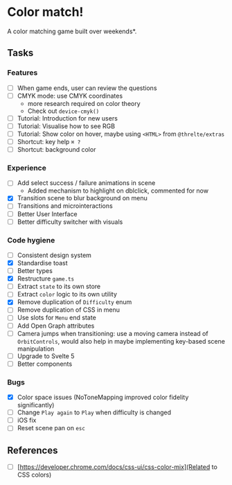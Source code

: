 # Color match!

A color matching game built over weekends\*.

## Tasks

### Features

- [ ] When game ends, user can review the questions
- [ ] CMYK mode: use CMYK coordinates
  - more research required on color theory
  - Check out `device-cmyk()`
- [ ] Tutorial: Introduction for new users
- [ ] Tutorial: Visualise how to see RGB
- [ ] Tutorial: Show color on hover, maybe using `<HTML>` from `@threlte/extras`
- [ ] Shortcut: key help `⌘ ?`
- [ ] Shortcut: background color

### Experience

- [ ] Add select success / failure animations in scene
  - Added mechanism to highlight on dblclick, commented for now
- [x] Transition scene to blur background on menu
- [ ] Transitions and microinteractions
- [ ] Better User Interface
- [ ] Better difficulty switcher with visuals

### Code hygiene

- [ ] Consistent design system
- [x] Standardise toast
- [ ] Better types
- [x] Restructure `game.ts`
- [ ] Extract `state` to its own store
- [ ] Extract `color` logic to its own utility
- [x] Remove duplication of `Difficulty` enum
- [ ] Remove duplication of CSS in menu
- [ ] Use slots for `Menu` end state
- [ ] Add Open Graph attributes
- [ ] Camera jumps when transitioning: use a moving camera instead of `OrbitControls`, would also help in maybe implementing key-based scene manipulation
- [ ] Upgrade to Svelte 5
- [ ] Better components

### Bugs

- [x] Color space issues (NoToneMapping improved color fidelity significantly)
- [ ] Change `Play again` to `Play` when difficulty is changed
- [ ] iOS fix
- [ ] Reset scene pan on `esc`

## References

- [ ] [https://developer.chrome.com/docs/css-ui/css-color-mix](Related to CSS colors)

